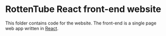 # RottenTube React front-end website
This folder contains code for the website. The front-end is a single page web
app written in [React](https://facebook.github.io/react/).